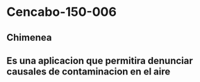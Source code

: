 # Cencabo-150-006
## Chimenea
## Es una aplicacion que permitira denunciar causales de contaminacion en el aire